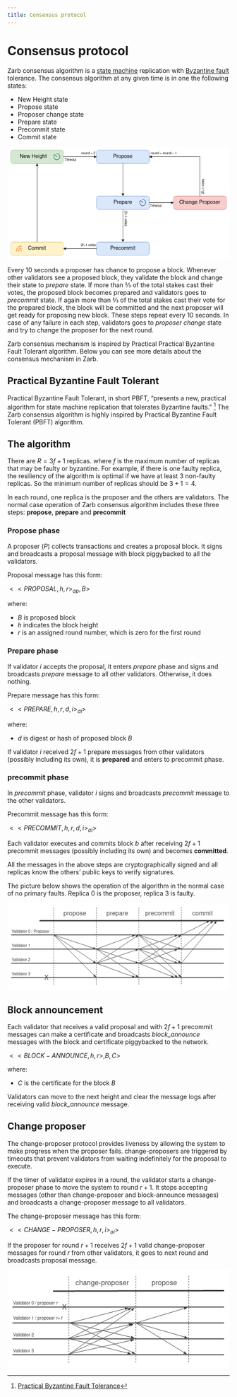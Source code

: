 ```yaml
---
title: Consensus protocol
---
```


# Consensus protocol

Zarb consensus algorithm is a [state machine](https://en.wikipedia.org/wiki/Finite-state_machine)
replication with [Byzantine fault](https://en.wikipedia.org/wiki/Byzantine_fault) tolerance. The
consensus algorithm at any given time is in one the following states:

- New Height state
- Propose state
- Proposer change state
- Prepare state
- Precommit state
- Commit state

![Zarb consensus states](../../assets/images/zarb_consensus_states.png)

Every 10 seconds a proposer has chance to propose a block. Whenever other validators see a proposed
block, they validate the block and change their state to _prepare_ state. If more than ⅔ of the
total stakes cast their votes, the proposed block becomes prepared and validators goes to
_precommit_ state. If again more than ⅔ of the total stakes cast their vote for the prepared block,
the block will be committed and the next proposer will get ready for proposing new block. These
steps repeat every 10 seconds. In case of any failure in each step, validators goes to _proposer
change_ state and try to change the proposer for the next round.

Zarb consensus mechanism is inspired by Practical Practical Byzantine Fault Tolerant algorithm.
Below you can see more details about the consensus mechanism in Zarb.

## Practical Byzantine Fault Tolerant

Practical Byzantine Fault Tolerant, in short PBFT, “presents a new, practical algorithm for state
machine replication that tolerates Byzantine faults." [^first] The Zarb consensus algorithm is
highly inspired by Practical Byzantine Fault Tolerant (PBFT) algorithm.

## The algorithm

There are <span v-pre>$R = 3f+1$</span> replicas. where <span v-pre>$f$</span> is the maximum number
of replicas that may be faulty or byzantine. For example, if there is one faulty replica, the
resiliency of the algorithm is optimal if we have at least <span v-pre>$3$</span> non-faulty
replicas. So the minimum number of replicas should be <span v-pre>$3+1=4$</span>.

In each round, one replica is the proposer and the others are validators. The normal case operation
of Zarb consensus algorithm includes these three steps: **propose**, **prepare** and **precommit**

### Propose phase

A proposer (<span v-pre>$P$</span>) collects transactions and creates a proposal block. It signs and
broadcasts a proposal message with block piggybacked to all the validators.

Proposal message has this form:

<span v-pre>$<<PROPOSAL,h,r>_{\sigma p}, B>$</span>

where:

- <span v-pre>$B$</span> is proposed block
- <span v-pre>$h$</span> indicates the block height
- <span v-pre>$r$</span> is an assigned round number, which is zero for the first round

### Prepare phase

If validator <span v-pre>$i$</span> accepts the proposal, it enters _prepare_ phase and signs and
broadcasts _prepare_ message to all other validators. Otherwise, it does nothing.

Prepare message has this form:

<span v-pre>$<<PREPARE,h,r,d,i>_{\sigma i}>$</span>

where:

- <span v-pre>$d$</span> is digest or hash of proposed block <span v-pre>$B$</span>

If validator <span v-pre>$i$</span> received <span v-pre>$2f+1$</span> prepare messages from other
validators (possibly including its own), it is **prepared** and enters to precommit phase.

### precommit phase

In _precommit_ phase, validator <span v-pre>$i$</span> signs and broadcasts _precommit_ message to
the other validators.

Precommit message has this form:

<span v-pre>$<<PRECOMMIT,h,r,d,i>_{\sigma i}>$</span>

Each validator executes and commits block <span v-pre>$b$</span> after receiving
<span v-pre>$2f+1$</span> precommit messages (possibly including its own) and becomes **committed**.

All the messages in the above steps are cryptographically signed and all replicas know the others’
public keys to verify signatures.

The picture below shows the operation of the algorithm in the normal case of no primary faults.
Replica 0 is the proposer, replica 3 is faulty.

![Normal execution](../../assets/images/zarb_consensus_normal_execution.png)

## Block announcement

Each validator that receives a valid proposal and with <span v-pre>$2f+1$</span> precommit messages
can make a certificate and broadcasts _block_announce_ messages with the block and certificate
piggybacked to the network.

<span v-pre>$<<BLOCK-ANNOUNCE,h,r>,B,C>$</span>

where:

- <span v-pre>$C$</span> is the certificate for the block <span v-pre>$B$</span>

Validators can move to the next height and clear the message logs after receiving valid
_block_announce_ message.

## Change proposer

The change-proposer protocol provides liveness by allowing the system to make progress when the
proposer fails. change-proposers are triggered by timeouts that prevent validators from waiting
indefinitely for the proposal to execute.

If the timer of validator expires in a round, the validator starts a change-proposer phase to move
the system to round <span v-pre>$r+1$</span>. It stops accepting messages (other than
change-proposer and block-announce messages) and broadcasts a change-proposer message to all
validators.

The change-proposer message has this form:

<span v-pre>$<<CHANGE-PROPOSER,h,r,i>_{\sigma i}>$</span>

If the proposer for round <span v-pre>$r+1$</span> receives <span v-pre>$2f+1$</span> valid
change-proposer messages for round <span v-pre>$r$</span> from other validators, it goes to next
round and broadcasts proposal message.

![Proposer change](../../assets/images/zarb_consensus_change_proposer.png)

[^first]:
    [Practical Byzantine Fault Tolerance](https://www.microsoft.com/en-us/research/wp-content/uploads/2017/01/thesis-mcastro.pdf)

